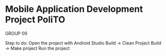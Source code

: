 # Mobile Application Development Project PoliTO
GROUP 09

Step to do:
Open the project with Android Studio
Build -> Clean Project
Build -> Make project
Run the project
